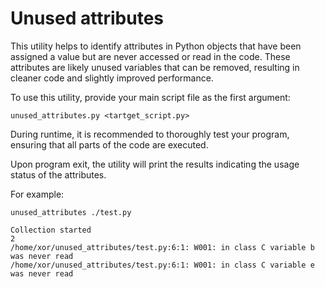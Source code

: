 # Unused attributes

This utility helps to identify attributes in Python objects that have been assigned a value but are never accessed or read in the code. 
These attributes are likely unused variables that can be removed, resulting in cleaner code and slightly improved performance.

To use this utility, provide your main script file as the first argument:

    unused_attributes.py <tartget_script.py>

During runtime, it is recommended to thoroughly test your program, ensuring that all parts of the code are executed. 

Upon program exit, the utility will print the results indicating the usage status of the attributes.

For example:

    unused_attributes ./test.py

    Collection started
    2
    /home/xor/unused_attributes/test.py:6:1: W001: in class C variable b was never read
    /home/xor/unused_attributes/test.py:6:1: W001: in class C variable e was never read

